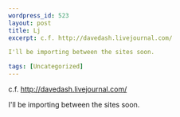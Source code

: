 ```yaml
--- 
wordpress_id: 523
layout: post
title: Lj
excerpt: c.f. http://davedash.livejournal.com/I'll be importing between the sites soon.

tags: [Uncategorized]
---
```


c.f. http://davedash.livejournal.com/I'll be importing between the sites soon.
